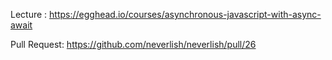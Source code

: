 Lecture : https://egghead.io/courses/asynchronous-javascript-with-async-await

Pull Request: https://github.com/neverlish/neverlish/pull/26
